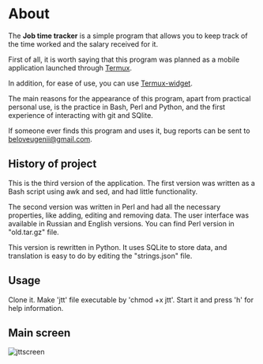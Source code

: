 # About

The **Job time tracker** is a simple program that allows you to keep track of the time worked and the salary received for it.  

First of all, it is worth saying that this program was planned as a mobile application launched through [Termux]( https://github.com/termux ).  

In addition, for ease of use, you can use [Termux-widget](https://github.com/termux/termux-widget).  

The main reasons for the appearance of this program, apart from practical personal use, is the practice in Bash, Perl and Python, and the first experience of interacting with git and SQlite.

If someone ever finds this program and uses it, bug reports can be sent to beloveugenii@gmail.com.  

## History of project  

This is the third version of the application. The first version was written as a Bash script using awk and sed, and had little functionality. 

The second version was written in Perl and had all the necessary properties, like adding, editing and removing data. The user interface was available in Russian and English versions. You can find Perl version in "old.tar.gz" file. 

This version is rewritten in Python. It uses SQLite to store data, and translation is easy to do by editing the "strings.json" file.

## Usage

Clone it. Make 'jtt' file executable by 'chmod +x jtt'. Start it and press 'h' for help information.

## Main screen

![jttscreen](https://github.com/beloveugenii/job-time-tracker/assets/110085745/503f407a-ef42-44b8-9e14-218029951fdc)
